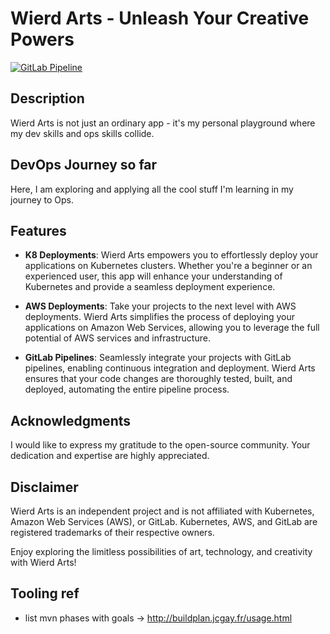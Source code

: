 # Wierd Arts - Unleash Your Creative Powers

[![GitLab Pipeline](https://gitlab.com/yashotech/spring-micorservices/badges/dev/pipeline.svg)](https://gitlab.com/yashotech/spring-micorservices/-/pipelines)

## Description

Wierd Arts is not just an ordinary app - 
it's my personal playground where my dev skills and ops skills collide. 


## DevOps Journey so far
Here, I am exploring and applying all the cool stuff I'm learning in my journey to Ops.

## Features


- **K8 Deployments**: Wierd Arts empowers you to effortlessly deploy your applications on Kubernetes clusters. Whether you're a beginner or an experienced user, this app will enhance your understanding of Kubernetes and provide a seamless deployment experience.

- **AWS Deployments**: Take your projects to the next level with AWS deployments. Wierd Arts simplifies the process of deploying your applications on Amazon Web Services, allowing you to leverage the full potential of AWS services and infrastructure.

- **GitLab Pipelines**: Seamlessly integrate your projects with GitLab pipelines, enabling continuous integration and deployment. Wierd Arts ensures that your code changes are thoroughly tested, built, and deployed, automating the entire pipeline process.

## Acknowledgments
I would like to express my gratitude to the open-source community. 
Your dedication and expertise are highly appreciated.

## Disclaimer

Wierd Arts is an independent project and is not affiliated with Kubernetes, Amazon Web Services (AWS), or GitLab. Kubernetes, AWS, and GitLab are registered trademarks of their respective owners.

Enjoy exploring the limitless possibilities of art, technology, and creativity with Wierd Arts!


## Tooling ref
- list mvn phases with goals -> http://buildplan.jcgay.fr/usage.html



